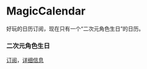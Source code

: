 # MagicCalendar

好玩的日历订阅，现在只有一个“二次元角色生日”的日历。

### 二次元角色生日

[订阅](https://magic.vanadiry.com/lts/ACGBirthdayCalendar/)，[详细信息](https://magic.vanadiry.com/wiki/magic/ACGBirthday.html)
